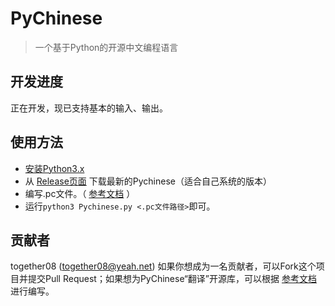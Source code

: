 # PyChinese

> 一个基于Python的开源中文编程语言

## 开发进度
正在开发，现已支持基本的输入、输出。

## 使用方法
- [安装Python3.x](https://www.python.org/downloads/) 
- 从 [Release页面](https://github.com/pychinese/pychinese/releases) 下载最新的Pychinese（适合自己系统的版本）  
- 编写.pc文件。（ [参考文档](https://github.com/PyChinese/Document) ）
- 运行`python3 Pychinese.py <.pc文件路径>`即可。

## 贡献者
together08 (together08@yeah.net)
如果你想成为一名贡献者，可以Fork这个项目并提交Pull Request；如果想为PyChinese“翻译”开源库，可以根据 [参考文档](https://github.com/PyChinese/Document) 进行编写。